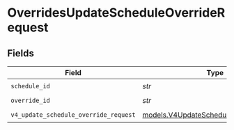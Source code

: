 # OverridesUpdateScheduleOverrideRequest


## Fields

| Field                                                                                  | Type                                                                                   | Required                                                                               | Description                                                                            |
| -------------------------------------------------------------------------------------- | -------------------------------------------------------------------------------------- | -------------------------------------------------------------------------------------- | -------------------------------------------------------------------------------------- |
| `schedule_id`                                                                          | *str*                                                                                  | :heavy_check_mark:                                                                     | N/A                                                                                    |
| `override_id`                                                                          | *str*                                                                                  | :heavy_check_mark:                                                                     | N/A                                                                                    |
| `v4_update_schedule_override_request`                                                  | [models.V4UpdateScheduleOverrideRequest](../models/v4updatescheduleoverriderequest.md) | :heavy_check_mark:                                                                     | N/A                                                                                    |
